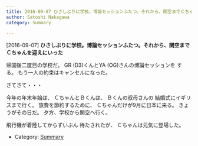 ```yaml
---
title: 2016-09-07 ひさしぶりに学校。博論セッションふたつ。それから、関空までＣちゃんを迎えにいった
author: Satoshi Nakagawa
category: Summary

---
```


[2016-09-07] **ひさしぶりに学校。博論セッションふたつ。それから、関空までＣちゃんを迎えにいった** 

 帰国後二度目の学校だ。
GR (D3)くんとYA (OG)さんの博論セッションを
する。
もう一人の約束はキャンセルになった。

 さてさて・・・

 今年の年末年始は、
ＣちゃんとＢくんは、
Ｂくんの叔母さんの
結婚式にイギリスまで行く。
旅費を節約するために、
Ｃちゃんだけが9月に日本に来る。
きょうがその日だ。
夕方、学校から関空へ行く。

 飛行機が着陸してからずいぶん
待たされたが、
Ｃちゃんは元気に登場した。

- Category: [Summary](https://merapano.github.io/categories.html#Summary)


